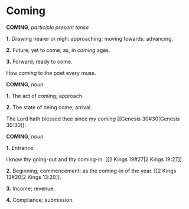 # Coming

**COMING**, _participle present tense_

**1.** Drawing nearer or nigh; approaching; moving towards; advancing.

**2.** Future; yet to come; as, in _coming_ ages.

**3.** Forward; ready to come.

How _coming_ to the poet every muse.

**COMING**, _noun_

**1.** The act of coming; approach.

**2.** The state of being come; arrival.

The Lord hath blessed thee since my _coming_ [[Genesis 30#30|Genesis 30:30]].

**COMING**, _noun_

**1.** Entrance.

I know thy going-out and thy coming-in. [[2 Kings 19#27|2 Kings 19:27]].

**2.** Beginning; commencement; as the coming-in of the year. [[2 Kings 13#20|2 Kings 13:20]].

**3.** Income; revenue.

**4.** Compliance; submission.